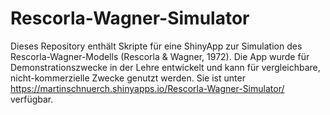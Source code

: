 # Rescorla-Wagner-Simulator

Dieses Repository enthält Skripte für eine ShinyApp zur Simulation des Rescorla-Wagner-Modells (Rescorla & Wagner, 1972). Die App wurde für Demonstrationszwecke in der Lehre entwickelt und kann für vergleichbare, nicht-kommerzielle Zwecke genutzt werden. Sie ist unter https://martinschnuerch.shinyapps.io/Rescorla-Wagner-Simulator/ verfügbar.

